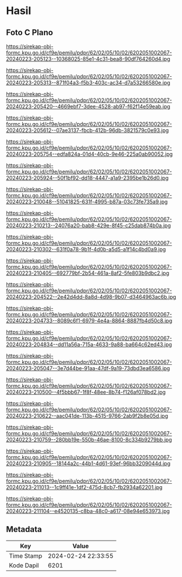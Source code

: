 # Hasil

## Foto C Plano

https://sirekap-obj-formc.kpu.go.id/cf9e/pemilu/pdpr/62/02/05/10/02/6202051002067-20240223-205123--10368025-85e1-4c31-bea8-90df764260d4.jpg

https://sirekap-obj-formc.kpu.go.id/cf9e/pemilu/pdpr/62/02/05/10/02/6202051002067-20240223-205313--871f04a3-f5b3-403c-ac34-d7a53266580e.jpg

https://sirekap-obj-formc.kpu.go.id/cf9e/pemilu/pdpr/62/02/05/10/02/6202051002067-20240223-205420--4669ebf7-3dee-4528-ab97-f62f14e59eab.jpg

https://sirekap-obj-formc.kpu.go.id/cf9e/pemilu/pdpr/62/02/05/10/02/6202051002067-20240223-205612--07ae3137-fbcb-412b-96db-3821579c0e93.jpg

https://sirekap-obj-formc.kpu.go.id/cf9e/pemilu/pdpr/62/02/05/10/02/6202051002067-20240223-205754--edfa824a-01d4-40cb-9e46-225a0ab90052.jpg

https://sirekap-obj-formc.kpu.go.id/cf9e/pemilu/pdpr/62/02/05/10/02/6202051002067-20240223-205924--50f1bf92-dd18-4447-a1a9-2395be1b26d0.jpg

https://sirekap-obj-formc.kpu.go.id/cf9e/pemilu/pdpr/62/02/05/10/02/6202051002067-20240223-210048--51041825-631f-4995-b87a-03c73fe735a9.jpg

https://sirekap-obj-formc.kpu.go.id/cf9e/pemilu/pdpr/62/02/05/10/02/6202051002067-20240223-210213--24076a20-bab8-429e-8f45-c25dab874b0a.jpg

https://sirekap-obj-formc.kpu.go.id/cf9e/pemilu/pdpr/62/02/05/10/02/6202051002067-20240223-210302--631f0a78-9b1f-4d0b-a5d5-a1f14c4bd0a9.jpg

https://sirekap-obj-formc.kpu.go.id/cf9e/pemilu/pdpr/62/02/05/10/02/6202051002067-20240223-210405--692779bf-2b54-461a-8af2-5fe803b9dbc2.jpg

https://sirekap-obj-formc.kpu.go.id/cf9e/pemilu/pdpr/62/02/05/10/02/6202051002067-20240223-204522--2e42d4dd-8a8d-4d98-9b07-d3464963ac6b.jpg

https://sirekap-obj-formc.kpu.go.id/cf9e/pemilu/pdpr/62/02/05/10/02/6202051002067-20240223-204733--8089c6f1-6979-4e4a-8864-8887fb4d50c8.jpg

https://sirekap-obj-formc.kpu.go.id/cf9e/pemilu/pdpr/62/02/05/10/02/6202051002067-20240223-204834--dd11a56a-715a-4633-9a88-ba664c62ed43.jpg

https://sirekap-obj-formc.kpu.go.id/cf9e/pemilu/pdpr/62/02/05/10/02/6202051002067-20240223-205047--3e7d44be-91aa-47df-9a19-73dbd3ea6586.jpg

https://sirekap-obj-formc.kpu.go.id/cf9e/pemilu/pdpr/62/02/05/10/02/6202051002067-20240223-210500--4f5bbb67-1f8f-48ee-8b74-f126af078bd2.jpg

https://sirekap-obj-formc.kpu.go.id/cf9e/pemilu/pdpr/62/02/05/10/02/6202051002067-20240223-210622--aac041de-113b-4515-9766-2ab9f2b8e05d.jpg

https://sirekap-obj-formc.kpu.go.id/cf9e/pemilu/pdpr/62/02/05/10/02/6202051002067-20240223-210759--280bb19e-550b-46ae-8100-8c334b9279bb.jpg

https://sirekap-obj-formc.kpu.go.id/cf9e/pemilu/pdpr/62/02/05/10/02/6202051002067-20240223-210905--18144a2c-44b1-4d61-93ef-96bb3209044d.jpg

https://sirekap-obj-formc.kpu.go.id/cf9e/pemilu/pdpr/62/02/05/10/02/6202051002067-20240223-211013--1c9ff41e-1df2-475d-8cb7-fb2934a62201.jpg

https://sirekap-obj-formc.kpu.go.id/cf9e/pemilu/pdpr/62/02/05/10/02/6202051002067-20240223-211104--e4520135-c8ba-48c0-a617-08e94e653973.jpg


## Metadata

| Key        | Value               |
| ---------- | ------------------- |
| Time Stamp | 2024-02-24 22:33:55 |
| Kode Dapil | 6201                |



